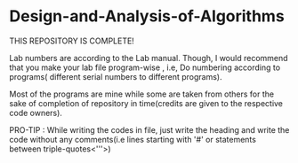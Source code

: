 # Design-and-Analysis-of-Algorithms

THIS REPOSITORY IS COMPLETE!

Lab numbers are according to the Lab manual. Though, I would recommend that you make your lab file program-wise , i.e, Do numbering according to programs( different serial numbers to different programs).

Most of the programs are mine while some are taken from others for the sake of completion of repository in time(credits are given to the respective code owners).

PRO-TIP : While writing the codes in file, just write the heading and write the code without any comments(i.e lines starting with '#' or statements between triple-quotes<'''>)
